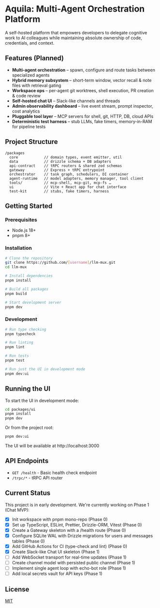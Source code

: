 # Aquila: Multi-Agent Orchestration Platform

A self-hosted platform that empowers developers to delegate cognitive work to AI colleagues while maintaining absolute ownership of code, credentials, and context.

## Features (Planned)

- **Multi-agent orchestration** – spawn, configure and route tasks between specialized agents
- **Hybrid memory subsystem** – short-term window, vector recall & note files with retrieval gating
- **Workspace ops** – per-agent git worktrees, shell execution, PR creation & code review
- **Self-hosted chat UI** – Slack-like channels and threads
- **Admin observability dashboard** – live event stream, prompt inspector, cost analytics
- **Pluggable tool layer** – MCP servers for shell, git, HTTP, DB, cloud APIs
- **Deterministic test harness** – stub LLMs, fake timers, memory-in-RAM for pipeline tests

## Project Structure

```
/packages
  core            // domain types, event emitter, util
  data            // drizzle schema + DB adapters
  api-contract    // tRPC routers & shared zod schemas
  gateway         // Express + tRPC entrypoint
  orchestrator    // task graph, schedulers, DI container
  agent-runtime   // model adapters, memory manager, tool client
  tools/          // mcp-shell, mcp-git, mcp-fs …
  ui              // Vite + React app for chat interface
  test-kit        // stubs, fake timers, harness
```

## Getting Started

### Prerequisites

- Node.js 18+
- pnpm 8+

### Installation

```bash
# Clone the repository
git clone https://github.com/[username]/llm-mux.git
cd llm-mux

# Install dependencies
pnpm install

# Build all packages
pnpm build

# Start development server
pnpm dev
```

### Development

```bash
# Run type checking
pnpm typecheck

# Run linting
pnpm lint

# Run tests
pnpm test

# Run just the UI in development mode
pnpm dev:ui
```

## Running the UI

To start the UI in development mode:

```bash
cd packages/ui
pnpm install
pnpm dev
```

Or from the project root:

```bash
pnpm dev:ui
```

The UI will be available at http://localhost:3000

## API Endpoints

- `GET /health` - Basic health check endpoint
- `/trpc/*` - tRPC API router

## Current Status

This project is in early development. We're currently working on Phase 1 (Chat MVP):

- [x] Init workspace with pnpm mono-repo (Phase 0)
- [x] Set up TypeScript, ESLint, Prettier, Drizzle-ORM, Vitest (Phase 0)
- [x] Create a Gateway skeleton with a /health route (Phase 0)
- [x] Configure SQLite WAL with Drizzle migrations for users and messages tables (Phase 0)
- [x] Add GitHub Actions for CI (type-check and lint) (Phase 0)
- [x] Create Slack-like Chat UI skeleton (Phase 1)
- [ ] Add WebSocket transport for real-time updates (Phase 1)
- [ ] Create channel model with persisted public channel (Phase 1)
- [ ] Implement single agent loop with echo-bot role (Phase 1)
- [ ] Add local secrets vault for API keys (Phase 1)

## License

[MIT](LICENSE)
